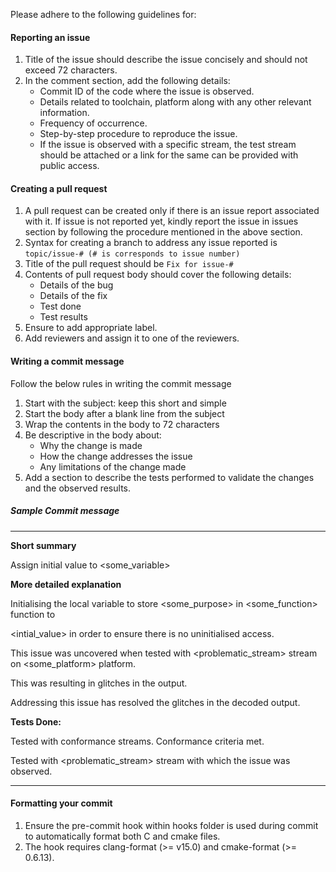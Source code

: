 Please adhere to the following guidelines for:

####  Reporting an issue

1. Title of the issue should describe the issue concisely and should not exceed 72 characters.
2. In the comment section, add the following details:
	* Commit ID of the code where the issue is observed.
	* Details related to toolchain, platform along with any other relevant information.
	* Frequency of occurrence.
	* Step-by-step procedure to reproduce the issue.
	* If the issue is observed with a specific stream, the test stream should be attached or a link for the same can be provided with public access.

####  Creating a pull request

1. A pull request can be created only if there is an issue report associated with it. 
   If issue is not reported yet, kindly report the issue in issues section by following the procedure mentioned in the above section.
2. Syntax for creating a branch to address any issue reported is `topic/issue-# (# is corresponds to issue number)`
3. Title of the pull request should be `Fix for issue-#`
4. Contents of pull request body should cover the following details:
	- Details of the bug
	- Details of the fix
	- Test done
	- Test results 
5. Ensure to add appropriate label.
6. Add reviewers and assign it to one of the reviewers.

####  Writing a commit message

Follow the below rules in writing the commit message
1. Start with the subject: keep this short and simple
2. Start the body after a blank line from the subject
3. Wrap the contents in the body to 72 characters
4. Be descriptive in the body about:
	* Why the change is made
	* How the change addresses the issue
	* Any limitations of the change made
5. Add a section to describe the tests performed to validate the changes and the observed results.

#####  Sample Commit message

-----------------------------------------------

**Short summary**

Assign initial value to <some_variable> 

**More detailed explanation**

Initialising the local variable to store <some_purpose> in <some_function> function to

<intial_value> in order to ensure there is no uninitialised access. 

This issue was uncovered when tested with <problematic_stream> stream on <some_platform> platform.

This was resulting in glitches in the output.

Addressing this issue has resolved the glitches in the decoded output.
 
**Tests Done:**

Tested with conformance streams. Conformance criteria met. 

Tested with <problematic_stream> stream with which the issue was observed.

-------------------------------------------------

####  Formatting your commit
1. Ensure the pre-commit hook within hooks folder is used during commit to automatically format both C and cmake files.
2. The hook requires clang-format (>= v15.0) and cmake-format (>= 0.6.13).